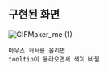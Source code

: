 
## 구현된 화면
![GIFMaker_me (1)](https://github.com/jinho-22/webd/assets/129517591/ae55a346-a06d-43f5-bc03-c1e532229966)
```
마우스 커서를 올리면
tooltip이 올라오면서 색이 바뀜
```
